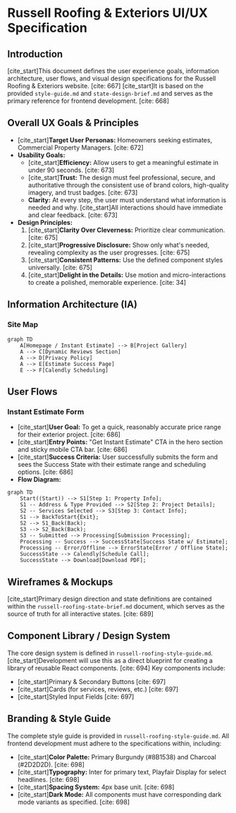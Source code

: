 # Russell Roofing & Exteriors UI/UX Specification

## Introduction
[cite_start]This document defines the user experience goals, information architecture, user flows, and visual design specifications for the Russell Roofing & Exteriors website. [cite: 667] [cite_start]It is based on the provided `style-guide.md` and `state-design-brief.md` and serves as the primary reference for frontend development. [cite: 668]

## Overall UX Goals & Principles
* [cite_start]**Target User Personas:** Homeowners seeking estimates, Commercial Property Managers. [cite: 672]
* **Usability Goals:**
    * [cite_start]**Efficiency:** Allow users to get a meaningful estimate in under 90 seconds. [cite: 673]
    * [cite_start]**Trust:** The design must feel professional, secure, and authoritative through the consistent use of brand colors, high-quality imagery, and trust badges. [cite: 673]
    * **Clarity:** At every step, the user must understand what information is needed and why. [cite_start]All interactions should have immediate and clear feedback. [cite: 673]
* **Design Principles:**
    1.  [cite_start]**Clarity Over Cleverness:** Prioritize clear communication. [cite: 675]
    2.  [cite_start]**Progressive Disclosure:** Show only what's needed, revealing complexity as the user progresses. [cite: 675]
    3.  [cite_start]**Consistent Patterns:** Use the defined component styles universally. [cite: 675]
    4.  [cite_start]**Delight in the Details:** Use motion and micro-interactions to create a polished, memorable experience. [cite: 34]

## Information Architecture (IA)
### Site Map
```mermaid
graph TD
    A[Homepage / Instant Estimate] --> B[Project Gallery]
    A --> C[Dynamic Reviews Section]
    A --> D[Privacy Policy]
    A --> E[Estimate Success Page]
    E --> F[Calendly Scheduling]
````

## User Flows

### Instant Estimate Form

  * [cite\_start]**User Goal:** To get a quick, reasonably accurate price range for their exterior project. [cite: 686]
  * [cite\_start]**Entry Points:** "Get Instant Estimate" CTA in the hero section and sticky mobile CTA bar. [cite: 686]
  * [cite\_start]**Success Criteria:** User successfully submits the form and sees the Success State with their estimate range and scheduling options. [cite: 686]
  * **Flow Diagram:**


```mermaid
graph TD
    Start((Start)) --> S1[Step 1: Property Info];
    S1 -- Address & Type Provided --> S2[Step 2: Project Details];
    S2 -- Services Selected --> S3[Step 3: Contact Info];
    S1 --> BackToStart{Exit};
    S2 --> S1_Back(Back);
    S3 --> S2_Back(Back);
    S3 -- Submitted --> Processing[Submission Processing];
    Processing -- Success --> SuccessState[Success State w/ Estimate];
    Processing -- Error/Offline --> ErrorState[Error / Offline State];
    SuccessState --> Calendly[Schedule Call];
    SuccessState --> Download[Download PDF];
```

## Wireframes & Mockups

[cite\_start]Primary design direction and state definitions are contained within the `russell-roofing-state-brief.md` document, which serves as the source of truth for all interactive states. [cite: 689]

## Component Library / Design System

The core design system is defined in `russell-roofing-style-guide.md`. [cite\_start]Development will use this as a direct blueprint for creating a library of reusable React components. [cite: 694] Key components include:

  * [cite\_start]Primary & Secondary Buttons [cite: 697]
  * [cite\_start]Cards (for services, reviews, etc.) [cite: 697]
  * [cite\_start]Styled Input Fields [cite: 697]

## Branding & Style Guide

The complete style guide is provided in `russell-roofing-style-guide.md`. All frontend development must adhere to the specifications within, including:

  * [cite\_start]**Color Palette:** Primary Burgundy (\#8B1538) and Charcoal (\#2D2D2D). [cite: 698]
  * [cite\_start]**Typography:** Inter for primary text, Playfair Display for select headlines. [cite: 698]
  * [cite\_start]**Spacing System:** 4px base unit. [cite: 698]
  * [cite\_start]**Dark Mode:** All components must have corresponding dark mode variants as specified. [cite: 698]

